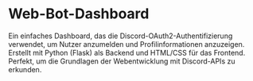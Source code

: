 # Web-Bot-Dashboard
Ein einfaches Dashboard, das die Discord-OAuth2-Authentifizierung verwendet, um Nutzer anzumelden und Profilinformationen anzuzeigen. Erstellt mit Python (Flask) als Backend und HTML/CSS für das Frontend. Perfekt, um die Grundlagen der Webentwicklung mit Discord-APIs zu erkunden.

